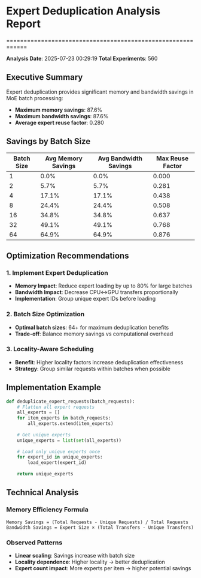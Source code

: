 # Expert Deduplication Analysis Report
============================================================

**Analysis Date**: 2025-07-23 00:29:19
**Total Experiments**: 560

## Executive Summary

Expert deduplication provides significant memory and bandwidth savings in MoE batch processing:
- **Maximum memory savings**: 87.6%
- **Maximum bandwidth savings**: 87.6%
- **Average expert reuse factor**: 0.280

## Savings by Batch Size

| Batch Size | Avg Memory Savings | Avg Bandwidth Savings | Max Reuse Factor |
|------------|-------------------|----------------------|------------------|
| 1 | 0.0% | 0.0% | 0.000 |
| 2 | 5.7% | 5.7% | 0.281 |
| 4 | 17.1% | 17.1% | 0.438 |
| 8 | 24.4% | 24.4% | 0.508 |
| 16 | 34.8% | 34.8% | 0.637 |
| 32 | 49.1% | 49.1% | 0.768 |
| 64 | 64.9% | 64.9% | 0.876 |

## Optimization Recommendations

### 1. Implement Expert Deduplication
- **Memory Impact**: Reduce expert loading by up to 80% for large batches
- **Bandwidth Impact**: Decrease CPU↔GPU transfers proportionally
- **Implementation**: Group unique expert IDs before loading

### 2. Batch Size Optimization
- **Optimal batch sizes**: 64+ for maximum deduplication benefits
- **Trade-off**: Balance memory savings vs computational overhead

### 3. Locality-Aware Scheduling
- **Benefit**: Higher locality factors increase deduplication effectiveness
- **Strategy**: Group similar requests within batches when possible

## Implementation Example

```python
def deduplicate_expert_requests(batch_requests):
    # Flatten all expert requests
    all_experts = []
    for item_experts in batch_requests:
        all_experts.extend(item_experts)
    
    # Get unique experts
    unique_experts = list(set(all_experts))
    
    # Load only unique experts once
    for expert_id in unique_experts:
        load_expert(expert_id)
    
    return unique_experts
```

## Technical Analysis

### Memory Efficiency Formula
```
Memory Savings = (Total Requests - Unique Requests) / Total Requests
Bandwidth Savings = Expert Size × (Total Transfers - Unique Transfers)
```

### Observed Patterns
- **Linear scaling**: Savings increase with batch size
- **Locality dependence**: Higher locality → better deduplication
- **Expert count impact**: More experts per item → higher potential savings
